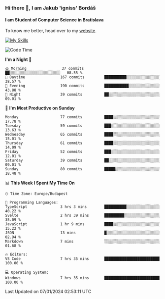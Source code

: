 ### Hi there 👋, I am Jakub 'igniss' Bordáš

#### I am Student of Computer Science in Bratislava
To know me better, head over to my [website](https://bordas.sk).

[![My Skills](https://skillicons.dev/icons?i=js,html,css,figma,svelte,java,kotlin,python,postgresql,typescript,nest,nodejs)](https://bordas.sk)


<!--START_SECTION:waka-->
![Code Time](http://img.shields.io/badge/Code%20Time-1%2C331%20hrs%2035%20mins-blue)

**I'm a Night 🦉** 

```text
🌞 Morning                37 commits          ██░░░░░░░░░░░░░░░░░░░░░░░   08.55 % 
🌆 Daytime                167 commits         ██████████░░░░░░░░░░░░░░░   38.57 % 
🌃 Evening                190 commits         ███████████░░░░░░░░░░░░░░   43.88 % 
🌙 Night                  39 commits          ██░░░░░░░░░░░░░░░░░░░░░░░   09.01 % 
```
📅 **I'm Most Productive on Sunday** 

```text
Monday                   77 commits          ████░░░░░░░░░░░░░░░░░░░░░   17.78 % 
Tuesday                  59 commits          ███░░░░░░░░░░░░░░░░░░░░░░   13.63 % 
Wednesday                65 commits          ████░░░░░░░░░░░░░░░░░░░░░   15.01 % 
Thursday                 61 commits          ████░░░░░░░░░░░░░░░░░░░░░   14.09 % 
Friday                   52 commits          ███░░░░░░░░░░░░░░░░░░░░░░   12.01 % 
Saturday                 39 commits          ██░░░░░░░░░░░░░░░░░░░░░░░   09.01 % 
Sunday                   80 commits          █████░░░░░░░░░░░░░░░░░░░░   18.48 % 
```


📊 **This Week I Spent My Time On** 

```text
🕑︎ Time Zone: Europe/Budapest

💬 Programming Languages: 
TypeScript               3 hrs 3 mins        ██████████░░░░░░░░░░░░░░░   40.22 % 
Svelte                   2 hrs 39 mins       █████████░░░░░░░░░░░░░░░░   35.09 % 
JavaScript               1 hr 9 mins         ████░░░░░░░░░░░░░░░░░░░░░   15.22 % 
JSON                     13 mins             █░░░░░░░░░░░░░░░░░░░░░░░░   02.94 % 
Markdown                 7 mins              ░░░░░░░░░░░░░░░░░░░░░░░░░   01.68 % 

🔥 Editors: 
VS Code                  7 hrs 35 mins       █████████████████████████   100.00 % 

💻 Operating System: 
Windows                  7 hrs 35 mins       █████████████████████████   100.00 % 
```


 Last Updated on 07/01/2024 02:53:11 UTC
<!--END_SECTION:waka-->
